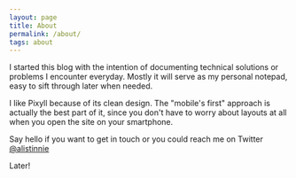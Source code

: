 ```yaml
---
layout: page
title: About
permalink: /about/
tags: about
---
```


I started this blog with the intention of documenting technical solutions or problems I encounter everyday. Mostly it will serve as my personal notepad, easy to sift through later when needed.

I like Pixyll because of its clean design. The "mobile's first" approach is actually the best part of it, since you don't have to worry about layouts at all when you open the site on your smartphone.

Say hello if you want to get in touch or you could reach me on Twitter [@alistinnie](https://twitter.com/alistinnie)

Later!
